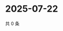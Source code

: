 # 2025-07-22

共 0 条

<!-- BEGIN ZHIHUQUESTIONS -->
<!-- 最后更新时间 Tue Jul 22 2025 06:12:34 GMT+0800 (China Standard Time) -->

<!-- END ZHIHUQUESTIONS -->
